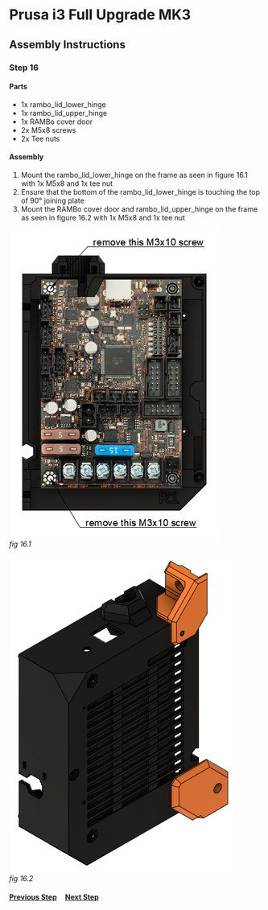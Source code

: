 # Prusa i3 Full Upgrade MK3

## Assembly Instructions

### Step 16

#### Parts  

* 1x rambo_lid_lower_hinge
* 1x rambo_lid_upper_hinge
* 1x RAMBo cover door
* 2x M5x8 screws
* 2x Tee nuts


#### Assembly

1. Mount the rambo_lid_lower_hinge on the frame as seen in figure 16.1 with 1x M5x8 and 1x tee nut
1. Ensure that the bottom of the rambo_lid_lower_hinge is touching the top of 90° joining plate
1. Mount the RAMBo cover door and rambo_lid_upper_hinge on the frame as seen in figure 16.2 with 1x M5x8 and 1x tee nut


![](img/fig16.1.jpg)\
*fig 16.1*

![](img/fig16.2.jpg)\
*fig 16.2*

#### [Previous Step](step15.md) &nbsp;&nbsp;&nbsp; [Next Step](step17.md)
